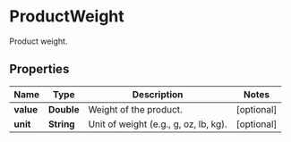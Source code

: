 

# ProductWeight

Product weight.

## Properties

| Name | Type | Description | Notes |
|------------ | ------------- | ------------- | -------------|
|**value** | **Double** | Weight of the product. |  [optional] |
|**unit** | **String** | Unit of weight (e.g., g, oz, lb, kg). |  [optional] |



